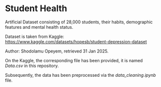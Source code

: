 # Student Health
Artificial Dataset consisting of 28,000 students, their habits, demographic features and mental health status.

Dataset is taken from Kaggle: https://www.kaggle.com/datasets/hopesb/student-depression-dataset

Author: Shodolamu Opeyem, retrieved 31 Jan 2025.

On the Kaggle, the corresponding file has been provided, it is named *Data.csv* in this repository.

Subsequently, the data has been preprocessed via the *data_cleaning.ipynb* file.
